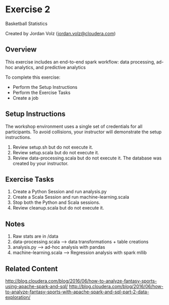 # Exercise 2

Basketball Statistics

Created by Jordan Volz (jordan.volz@cloudera.com)

## Overview
This exercise includes an end-to-end spark workflow: data processing, ad-hoc analytics, and predictive analytics  

To complete this exercise:

- Perform the Setup Instructions
- Perform the Exercise Tasks
- Create a job


## Setup Instructions

The workshop environment uses a single set of credentials for all participants.  To avoid collisions, your instructor
will demonstrate the setup instructions.

1. Review setup.sh but do not execute it.
2. Review setup.scala but do not execute it.
3. Review data-processing.scala but do not execute it.  The database was created by your instructor.

## Exercise Tasks

1. Create a Python Session and run analysis.py
2. Create a Scala Session and run machine-learning.scala
3. Stop both the Python and Scala sessions.
3. Review cleanup.scala but do not execute it.

## Notes

1. Raw stats are in /data
2. data-processing.scala --> data transformations + table creations
3. analysis.py --> ad-hoc analysis with pandas
4. machine-learning.scala --> Regression analysis with spark mllib

## Related Content

http://blog.cloudera.com/blog/2016/06/how-to-analyze-fantasy-sports-using-apache-spark-and-sql/
http://blog.cloudera.com/blog/2016/06/how-to-analyze-fantasy-sports-with-apache-spark-and-sql-part-2-data-exploration/

